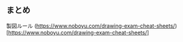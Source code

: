 ## まとめ

製図ルール
(https://www.noboyu.com/drawing-exam-cheat-sheets/)[https://www.noboyu.com/drawing-exam-cheat-sheets/]
